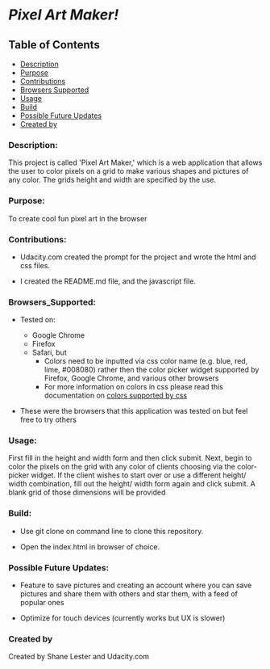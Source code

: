 # *Pixel Art Maker!*

## Table of Contents

- [Description](#description)
- [Purpose](#purpose)
- [Contributions](#contributions)
- [Browsers Supported](#browsers_supported)
- [Usage](#usage)
- [Build](#build)
- [Possible Future Updates](#possible-future-updates)
- [Created by](#created-by)

### Description: 
This project is called 'Pixel Art Maker,'
which is a web application that allows the user to color pixels 
on a grid to make various shapes and pictures of any color. 
The grids height and width are specified by the use.

### Purpose:     
To create cool fun pixel art in the browser

### Contributions:

- Udacity.com created the prompt for the project and wrote the html and css files.

- I created the README.md file, and the javascript file.

### Browsers_Supported:

- Tested on:
	- Google Chrome 
	- Firefox
	- Safari, but
		- Colors need to be inputted via css color name (e.g. blue, red, lime, #008080) rather then the color picker widget supported by Firefox, Google Chrome, and various other browsers
		- For more information on colors in css please read this documentation on [colors supported by css](https://www.w3schools.com/cssref/css_colors.asp)	

- These were the browsers that this application was tested on but feel free to try others


### Usage:       
First fill in the height and width form and then click submit. Next, begin to color the pixels on the grid with any color of clients choosing via the color-picker widget. If the client wishes to start over or use a different height/ width combination, fill out the 
height/ width form again and click submit. A blank grid of those dimensions will be provided 

### Build:

- Use git clone on command line to clone this repository.

- Open the index.html in browser of choice. 

### Possible Future Updates:

- Feature to save pictures and creating an account where you can save pictures and share them with others and star them, with a feed of popular ones

- Optimize for touch devices (currently works but UX is slower)

### Created by

Created by Shane Lester and Udacity.com
